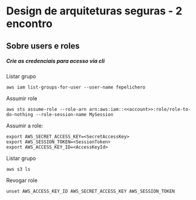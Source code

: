 # Design de arquiteturas seguras - 2 encontro 

## Sobre users e roles

##### Crie as credenciais para acesso via cli

Listar grupo
```
aws iam list-groups-for-user --user-name fepelichero
```

Assumir role
```
aws sts assume-role --role-arn arn:aws:iam::<<account>>:role/role-to-do-nothing --role-session-name MySession
```

Assumir a role:
```
export AWS_SECRET_ACCESS_KEY=<SecretAccessKey>
export AWS_SESSION_TOKEN=<SessionToken>
export AWS_ACCESS_KEY_ID=<AccessKeyId>
```

Listar grupo
```
aws s3 ls
```

Revogar role

```
unset AWS_ACCESS_KEY_ID AWS_SECRET_ACCESS_KEY AWS_SESSION_TOKEN
```
